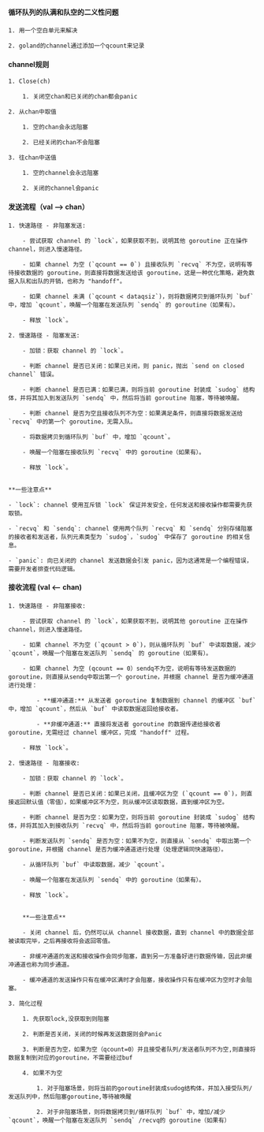 #### 循环队列的队满和队空的二义性问题
    
    1. 用一个空白单元来解决
        
    2. goland的channel通过添加一个qcount来记录
        
#### channel规则
    
    1. Close(ch)
        
        1. 关闭空chan和已关闭的chan都会panic
            
    2. 从chan中取值
        
        1. 空的chan会永远阻塞
            
        2. 已经关闭的chan不会阻塞
            
    3. 往chan中送值
        
        1. 空的channel会永远阻塞
            
        2. 关闭的channel会panic
            
#### 发送流程（val --> chan）
    
    1. 快速路径 - 非阻塞发送:
        
        - 尝试获取 channel 的 `lock`，如果获取不到，说明其他 goroutine 正在操作 channel，则进入慢速路径。
            
        - 如果 channel 为空 (`qcount == 0`) 且接收队列 `recvq` 不为空，说明有等待接收数据的 goroutine，则直接将数据发送给该 goroutine，这是一种优化策略，避免数据入队和出队的开销，也称为 "handoff"。
            
        - 如果 channel 未满 (`qcount < dataqsiz`)，则将数据拷贝到循环队列 `buf` 中，增加 `qcount`，唤醒一个阻塞在发送队列 `sendq` 的 goroutine（如果有）。
            
        - 释放 `lock`。
            
    2. 慢速路径 - 阻塞发送:
        
        - 加锁：获取 channel 的 `lock`。
            
        - 判断 channel 是否已关闭：如果已关闭，则 panic，抛出 `send on closed channel` 错误。
            
        - 判断 channel 是否已满：如果已满，则将当前 goroutine 封装成 `sudog` 结构体，并将其加入到发送队列 `sendq` 中，然后将当前 goroutine 阻塞，等待被唤醒。
            
        - 判断 channel 是否为空且接收队列不为空：如果满足条件，则直接将数据发送给 `recvq` 中的第一个 goroutine，无需入队。
            
        - 将数据拷贝到循环队列 `buf` 中，增加 `qcount`。
            
        - 唤醒一个阻塞在接收队列 `recvq` 中的 goroutine（如果有）。
            
        - 释放 `lock`。
            
    
    **一些注意点**
    
    - `lock`: channel 使用互斥锁 `lock` 保证并发安全，任何发送和接收操作都需要先获取锁。
        
    - `recvq` 和 `sendq`: channel 使用两个队列 `recvq` 和 `sendq` 分别存储阻塞的接收者和发送者，队列元素类型为 `sudog`，`sudog` 中保存了 goroutine 的相关信息。
        
    - `panic`: 向已关闭的 channel 发送数据会引发 panic，因为这通常是一个编程错误，需要开发者排查代码逻辑。
        
	 
#### 接收流程 (val <-- chan)
    
    1. 快速路径 - 非阻塞接收:
        
        - 尝试获取 channel 的 `lock`，如果获取不到，说明其他 goroutine 正在操作 channel，则进入慢速路径。
            
        - 如果 channel 不为空 (`qcount > 0`)，则从循环队列 `buf` 中读取数据，减少 `qcount`，唤醒一个阻塞在发送队列 `sendq` 的 goroutine（如果有）。
            
        - 如果 channel 为空 (qcount == 0）sendq不为空，说明有等待发送数据的 goroutine，则直接从sendq中取出第一个 goroutine，并根据 channel 是否为缓冲通道进行处理：
            
            - **缓冲通道:** 从发送者 goroutine 复制数据到 channel 的缓冲区 `buf` 中，增加 `qcount`，然后从 `buf` 中读取数据返回给接收者。
                
            - **非缓冲通道:** 直接将发送者 goroutine 的数据传递给接收者 goroutine，无需经过 channel 缓冲区，完成 "handoff" 过程。
                
        - 释放 `lock`。
            
    2. 慢速路径 - 阻塞接收:
        
        - 加锁：获取 channel 的 `lock`。
            
        - 判断 channel 是否已关闭：如果已关闭，且缓冲区为空 (`qcount == 0`)，则直接返回默认值（零值），如果缓冲区不为空，则从缓冲区读取数据，直到缓冲区为空。
            
        - 判断 channel 是否为空：如果为空，则将当前 goroutine 封装成 `sudog` 结构体，并将其加入到接收队列 `recvq` 中，然后将当前 goroutine 阻塞，等待被唤醒。
            
        - 判断发送队列 `sendq` 是否为空：如果不为空，则直接从 `sendq` 中取出第一个 goroutine，并根据 channel 是否为缓冲通道进行处理（处理逻辑同快速路径）。
            
        - 从循环队列 `buf` 中读取数据，减少 `qcount`。
            
        - 唤醒一个阻塞在发送队列 `sendq` 中的 goroutine（如果有）。
            
        - 释放 `lock`。
            
        
        **一些注意点**
        
        - 关闭 channel 后，仍然可以从 channel 接收数据，直到 channel 中的数据全部被读取完毕，之后再接收将会返回零值。
            
        - 非缓冲通道的发送和接收操作会同步阻塞，直到另一方准备好进行数据传输，因此非缓冲通道也称为同步通道。
            
        - 缓冲通道的发送操作只有在缓冲区满时才会阻塞，接收操作只有在缓冲区为空时才会阻塞。
            
    3. 简化过程
        
        1. 先获取lock,没获取到则阻塞
            
        2. 判断是否关闭，关闭的时候再发送数据则会Panic
            
        3. 判断是否为空，如果为空（qcount=0）并且接受者队列/发送者队列不为空,则直接将数据复制到对应的goroutine，不需要经过buf
            
        4. 如果不为空
            
            1. 对于阻塞场景，则将当前的goroutine封装成sudog结构体，并加入接受队列/发送队列中，然后阻塞goroutine,等待被唤醒
                
            2. 对于非阻塞场景，则将数据拷贝到/循环队列 `buf` 中，增加/减少 `qcount`，唤醒一个阻塞在发送队列 `sendq` /recvq的 goroutine（如果有）